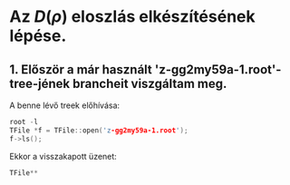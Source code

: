 # Az $D(\rho)$ eloszlás elkészítésének lépése.



## 1. Először a már használt 'z-gg2my59a-1.root'-tree-jének brancheit viszgáltam meg.

A benne lévő treek előhívása: 
```cpp
root -l
TFile *f = TFile::open('z-gg2my59a-1.root');
f->ls();
```
Ekkor a visszakapott üzenet:
```cpp
TFile**     
